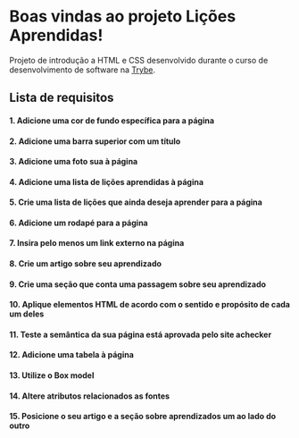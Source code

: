 # Boas vindas ao projeto Lições Aprendidas!

Projeto de introdução a HTML e CSS desenvolvido durante o curso de desenvolvimento de software na [Trybe](https://www.betrybe.com/).

## Lista de requisitos

#### 1. Adicione uma cor de fundo específica para a página
#### 2. Adicione uma barra superior com um título
#### 3. Adicione uma foto sua à página
#### 4. Adicione uma lista de lições aprendidas à página
#### 5. Crie uma lista de lições que ainda deseja aprender para a página
#### 6. Adicione um rodapé para a página
#### 7. Insira pelo menos um link externo na página
#### 8. Crie um artigo sobre seu aprendizado
#### 9. Crie uma seção que conta uma passagem sobre seu aprendizado
#### 10. Aplique elementos HTML de acordo com o sentido e propósito de cada um deles
#### 11. Teste a semântica da sua página está aprovada pelo site achecker
#### 12. Adicione uma tabela à página
#### 13. Utilize o Box model
#### 14. Altere atributos relacionados as fontes
#### 15. Posicione o seu artigo e a seção sobre aprendizados um ao lado do outro
